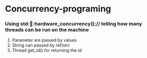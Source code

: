 # Concurrency-programing

### Using std::thread::hardware_concurrency();// telling how many threads can be run on the machine
1.  Parameter are passed by values 
2.  String can passed by ref(str)
3.  Thread get_id() for returning the id 
